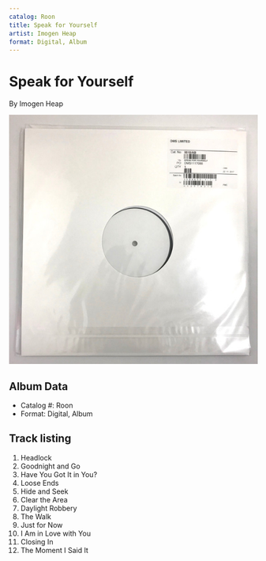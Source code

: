 ```yaml
---
catalog: Roon
title: Speak for Yourself
artist: Imogen Heap
format: Digital, Album
---
```


# Speak for Yourself

By Imogen Heap

![](../../assets/albumcovers/Imogen_Heap-Speak_for_Yourself.png)

## Album Data

- Catalog #: Roon
- Format: Digital, Album


## Track listing


1. Headlock
2. Goodnight and Go
3. Have You Got It in You?
4. Loose Ends
5. Hide and Seek
6. Clear the Area
7. Daylight Robbery
8. The Walk
9. Just for Now
10. I Am in Love with You
11. Closing In
12. The Moment I Said It


